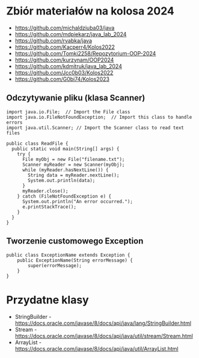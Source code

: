 # Zbiór materiałów na kolosa 2024

- https://github.com/michaldziuba03/java
- https://github.com/mdpiekarz/java_lab_2024
- https://github.com/rvabka/java
- https://github.com/Kacperr4/Kolos2022
- https://github.com/Tomki2258/Repozytorium-OOP-2024
- https://github.com/kurzynam/OOP2024
- https://github.com/kdmitruk/java_lab_2024
- https://github.com/Jcc0b03/Kolos2022
- https://github.com/G0bi74/Kolos2023

## Odczytywanie pliku (klasa Scanner)

```
import java.io.File;  // Import the File class
import java.io.FileNotFoundException;  // Import this class to handle errors
import java.util.Scanner; // Import the Scanner class to read text files

public class ReadFile {
  public static void main(String[] args) {
    try {
      File myObj = new File("filename.txt");
      Scanner myReader = new Scanner(myObj);
      while (myReader.hasNextLine()) {
        String data = myReader.nextLine();
        System.out.println(data);
      }
      myReader.close();
    } catch (FileNotFoundException e) {
      System.out.println("An error occurred.");
      e.printStackTrace();
    }
  }
}
```

## Tworzenie customowego Exception

```
public class ExceptionName extends Exception { 
    public ExceptionName(String errorMessage) {
        super(errorMessage);
    }
}

```

# Przydatne klasy

- StringBuilder - https://docs.oracle.com/javase/8/docs/api/java/lang/StringBuilder.html
- Stream - https://docs.oracle.com/javase/8/docs/api/java/util/stream/Stream.html
- ArrayList - https://docs.oracle.com/javase/8/docs/api/java/util/ArrayList.html